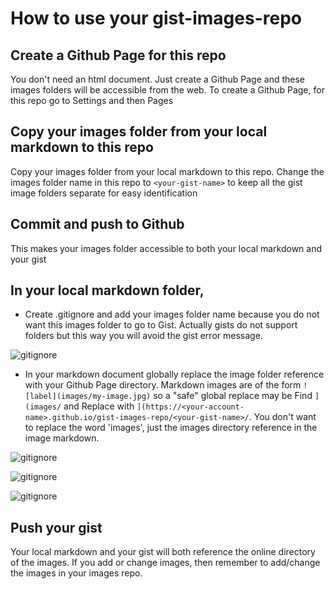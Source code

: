 # How to use your gist-images-repo

## Create a Github Page for this repo

You don't need an html document. Just create a Github Page and these images folders will be accessible from the web. To create a Github Page, for this repo go to Settings and then Pages

## Copy your images folder from your local markdown to this repo

Copy your images folder from your local markdown to this repo. Change the images folder name in this repo to `<your-gist-name>` to keep all the gist image folders separate for easy identification

## Commit and push to Github

This makes your images folder accessible to both your local markdown and your gist

## In your local markdown folder,

- Create .gitignore and add your images folder name because you do not want this images folder to go to Gist. Actually gists do not support folders but this way you will avoid the gist error message.

![gitignore](https://hudekker.github.io/gist-images-repo/git-images-repo/gitignore.png)

- In your markdown document globally replace the image folder reference with your Github Page directory. Markdown images are of the form `![label](images/my-image.jpg)` so a "safe" global replace may be Find `](images/` and Replace with `](https://<your-account-name>.github.io/gist-images-repo/<your-gist-name>/`. You don't want to replace the word 'images', just the images directory reference in the image markdown.

![gitignore](https://hudekker.github.io/gist-images-repo/git-images-repo/pre-replace.png)

![gitignore](https://hudekker.github.io/gist-images-repo/git-images-repo/global-replace.png)

![gitignore](https://hudekker.github.io/gist-images-repo/git-images-repo/post-replace.png)

## Push your gist

Your local markdown and your gist will both reference the online directory of the images. If you add or change images, then remember to add/change the images in your images repo.

